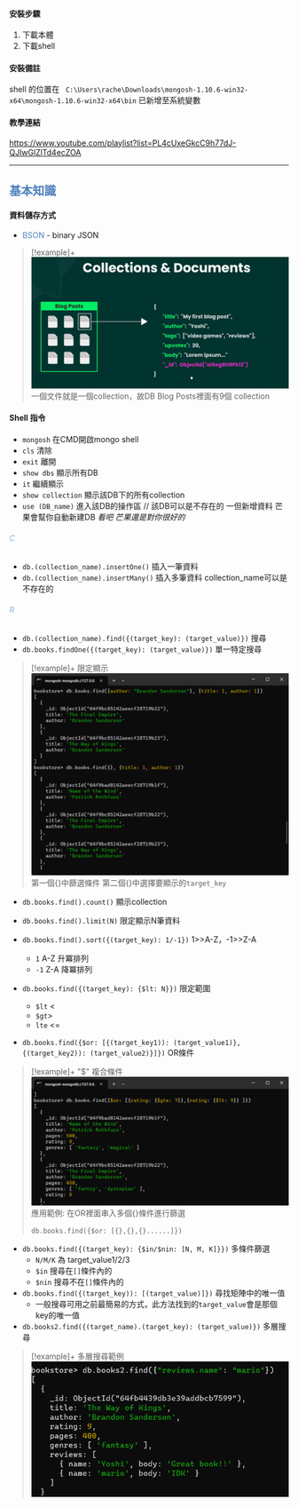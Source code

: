 #### 安裝步驟
1. 下載本體
2. 下載shell

#### 安裝備註
shell 的位置在
` C:\Users\rache\Downloads\mongosh-1.10.6-win32-x64\mongosh-1.10.6-win32-x64\bin`
已新增至系統變數

#### 教學連結
https://www.youtube.com/playlist?list=PL4cUxeGkcC9h77dJ-QJlwGlZlTd4ecZOA

---
## <font color="#4f81bd">基本知識</font>

#### 資料儲存方式

- <font color="#4f81bd">BSON</font> - binary JSON
>[!example]+ 
>![image.png|525](https://raw.githubusercontent.com/Ash0645/image_remote/main/202309070227799.png)
>一個文件就是一個collection，故DB Blog Posts裡面有9個 collection


#### Shell 指令

- `mongosh` 在CMD開啟mongo shell
- `cls` 清除
- `exit` 離開
- `show dbs` 顯示所有DB
- `it` 繼續顯示
- `show collection` 顯示該DB下的所有collection
- `use (DB_name)` 進入該DB的操作區
// 該DB可以是不存在的 一但新增資料 芒果會幫你自動新建DB
*看吧 芒果還是對你很好的*

###### <font color="#8db3e2">C</font>

- `db.(collection_name).insertOne()` 插入一筆資料
- `db.(collection_name).insertMany()` 插入多筆資料
collection_name可以是不存在的

###### <font color="#8db3e2">R</font>

- `db.(collection_name).find({(target_key): (target_value)})` 搜尋
- `db.books.findOne({(target_key): (target_value)})` 單一特定搜尋
>[!example]+ 限定顯示
>![image.png](https://raw.githubusercontent.com/Ash0645/image_remote/main/202309082314388.png)
> 第一個{}中篩選條件
> 第二個{}中選擇要顯示的`target_key` 

- `db.books.find().count()` 顯示collection
- `db.books.find().limit(N)` 限定顯示N筆資料

- `db.books.find().sort({(target_key): 1/-1})` 1>>A-Z，-1>>Z-A
	- `1` A-Z 升冪排列
	- `-1` Z-A 降冪排列
- `db.books.find({(target_key): {$lt: N}})` 限定範圍
	- `$lt` <
	- `$gt`>
	- `lte` <=

- `db.books.find({$or: [{(target_key1)): (target_value1)},{(target_key2)): (target_value2)}]})` OR條件
>[!example]+  "$" 複合條件
>![image.png|525](https://raw.githubusercontent.com/Ash0645/image_remote/main/202309090031432.png)
> 應用範例: 在OR裡面串入多個{}條件進行篩選
> ```
> db.books.find({$or: [{},{},{}......]})

- `db.books.find({(target_key): {$in/$nin: [N, M, K]}})` 多條件篩選
	- `N/M/K` 為 target_value1/2/3
	- `$in` 搜尋在`[]`條件內的
	- `$nin` 搜尋不在`[]`條件內的
- `db.books.find({(target_key)): [(target_value)]})` 尋找矩陣中的唯一值
	- 一般搜尋可用之前最簡易的方式，此方法找到的`target_value`會是那個key的唯一值
- `db.books2.find({(target_name).(target_key): (target_value)})` 多層搜尋
>[!example]+ 多層搜尋範例
>![image.png|375](https://raw.githubusercontent.com/Ash0645/image_remote/main/202309111556920.png)
